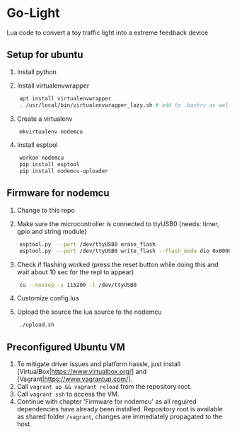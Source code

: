# Go-Light

Lua code to convert a toy traffic light into a extreme feedback device

## Setup for ubuntu

1. Install python

2. Install virtualenvwrapper
```bash
    apt install virtualenvwrapper
    . /usr/local/bin/virtualenvwrapper_lazy.sh # add to .bashrc as well
```
3. Create a virtualenv
```bash
    mkvirtualenv nodemcu
```
4. Install esptool
```bash
    workon nodemcu
    pip install esptool
    pip install nodemcu-uploader
```
## Firmware for nodemcu

1. Change to this repo

2. Make sure the microcontroller is connected to ttyUSB0 (needs: timer, gpio and string module)
```bash
    esptool.py  --port /dev/ttyUSB0 erase_flash
    esptool.py  --port /dev/ttyUSB0 write_flash --flash_mode dio 0x00000 nodemcu-master-*-integer.bin
```
3. Check if flashing worked (press the reset button while doing this and wait about 10 sec for the repl to appear)
```bash
    cu --nostop -s 115200 -l /dev/ttyUSB0
```
4. Customize config.lua

5. Upload the source the lua source to the nodemcu
```bash
    ./upload.sh
```
## Preconfigured Ubuntu VM

1. To mitigate driver issues and platform hassle, just install [VirtualBox|https://www.virtualbox.org/] and [Vagrant|https://www.vagrantup.com/]. 
2. Call ```vagrant up && vagrant reload``` from the repository root.
4. Call ```vagrant ssh``` to access the VM. 
5. Continue with chapter 'Firmware for nodemcu' as all reguired dependencies have already been installed. Repository root is available as shared folder ```/vagrant```, changes are immediately propagated to the host.
